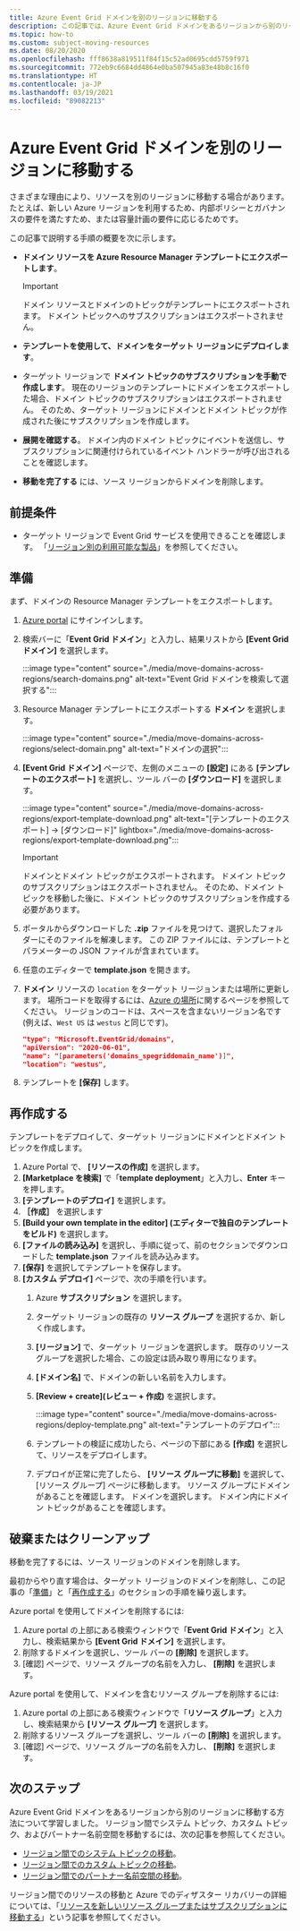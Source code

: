 ```yaml
---
title: Azure Event Grid ドメインを別のリージョンに移動する
description: この記事では、Azure Event Grid ドメインをあるリージョンから別のリージョンに移動する方法について説明します。
ms.topic: how-to
ms.custom: subject-moving-resources
ms.date: 08/20/2020
ms.openlocfilehash: fff8638a819511f84f15c52ad0695cdd5759f971
ms.sourcegitcommit: 772eb9c6684dd4864e0ba507945a83e48b8c16f0
ms.translationtype: HT
ms.contentlocale: ja-JP
ms.lasthandoff: 03/19/2021
ms.locfileid: "89082213"
---
```

# <a name="move-azure-event-grid-domains-to-another-region"></a>Azure Event Grid ドメインを別のリージョンに移動する
さまざまな理由により、リソースを別のリージョンに移動する場合があります。 たとえば、新しい Azure リージョンを利用するため、内部ポリシーとガバナンスの要件を満たすため、または容量計画の要件に応じるためです。 

この記事で説明する手順の概要を次に示します。 

- **ドメイン リソースを Azure Resource Manager テンプレートにエクスポートします**。 

    > [!IMPORTANT]
    > ドメイン リソースとドメインのトピックがテンプレートにエクスポートされます。 ドメイン トピックへのサブスクリプションはエクスポートされません。 
- **テンプレートを使用して、ドメインをターゲット リージョンにデプロイします**。 
- ターゲット リージョンで **ドメイン トピックのサブスクリプションを手動で作成します**。 現在のリージョンのテンプレートにドメインをエクスポートした場合、ドメイン トピックのサブスクリプションはエクスポートされません。 そのため、ターゲット リージョンにドメインとドメイン トピックが作成された後にサブスクリプションを作成します。 
- **展開を確認する**。 ドメイン内のドメイン トピックにイベントを送信し、サブスクリプションに関連付けられているイベント ハンドラーが呼び出されることを確認します。 
- **移動を完了する** には、ソース リージョンからドメインを削除します。 

## <a name="prerequisites"></a>前提条件
- ターゲット リージョンで Event Grid サービスを使用できることを確認します。 「[リージョン別の利用可能な製品](https://azure.microsoft.com/global-infrastructure/services/?products=event-grid&regions=all)」を参照してください。

## <a name="prepare"></a>準備
まず、ドメインの Resource Manager テンプレートをエクスポートします。 

1. [Azure portal](https://portal.azure.com) にサインインします。
2. 検索バーに「**Event Grid ドメイン**」と入力し、結果リストから **[Event Grid ドメイン]** を選択します。 

    :::image type="content" source="./media/move-domains-across-regions/search-domains.png" alt-text="Event Grid ドメインを検索して選択する":::
3. Resource Manager テンプレートにエクスポートする **ドメイン** を選択します。 

    :::image type="content" source="./media/move-domains-across-regions/select-domain.png" alt-text="ドメインの選択":::   
4. **[Event Grid ドメイン]** ページで、左側のメニューの **[設定]** にある **[テンプレートのエクスポート]** を選択し、ツール バーの **[ダウンロード]** を選択します。 

    :::image type="content" source="./media/move-domains-across-regions/export-template-download.png" alt-text="[テンプレートのエクスポート] -> [ダウンロード]" lightbox="./media/move-domains-across-regions/export-template-download.png":::   

    > [!IMPORTANT]
    > ドメインとドメイン トピックがエクスポートされます。 ドメイン トピックのサブスクリプションはエクスポートされません。 そのため、ドメイン トピックを移動した後に、ドメイン トピックのサブスクリプションを作成する必要があります。 
5. ポータルからダウンロードした **.zip** ファイルを見つけて、選択したフォルダーにそのファイルを解凍します。 この ZIP ファイルには、テンプレートとパラメーターの JSON ファイルが含まれています。 
1. 任意のエディターで **template.json** を開きます。 
8. **ドメイン** リソースの `location` をターゲット リージョンまたは場所に更新します。 場所コードを取得するには、[Azure の場所](https://azure.microsoft.com/global-infrastructure/locations/)に関するページを参照してください。 リージョンのコードは、スペースを含まないリージョン名です (例えば、`West US` は `westus` と同じです)。

    ```json
    "type": "Microsoft.EventGrid/domains",
    "apiVersion": "2020-06-01",
    "name": "[parameters('domains_spegriddomain_name')]",
    "location": "westus",
    ```
1. テンプレートを **[保存]** します。 

## <a name="recreate"></a>再作成する 
テンプレートをデプロイして、ターゲット リージョンにドメインとドメイン トピックを作成します。 

1. Azure Portal で、 **[リソースの作成]** を選択します。
2. **[Marketplace を検索]** で「**template deployment**」と入力し、**Enter** キーを押します。
3. **[テンプレートのデプロイ]** を選択します。
4. **［作成］** を選択します
5. **[Build your own template in the editor] \(エディターで独自のテンプレートをビルド\)** を選択します。
6. **[ファイルの読み込み]** を選択し、手順に従って、前のセクションでダウンロードした **template.json** ファイルを読み込みます。
7. **[保存]** を選択してテンプレートを保存します。 
8. **[カスタム デプロイ]** ページで、次の手順を行います。
    1. Azure **サブスクリプション** を選択します。 
    1. ターゲット リージョンの既存の **リソース グループ** を選択するか、新しく作成します。 
    1. **[リージョン]** で、ターゲット リージョンを選択します。 既存のリソース グループを選択した場合、この設定は読み取り専用になります。 
    1. **[ドメイン名]** で、ドメインの新しい名前を入力します。 
    1. **[Review + create]\(レビュー + 作成\)** を選択します。 
    
        :::image type="content" source="./media/move-domains-across-regions/deploy-template.png" alt-text="テンプレートのデプロイ":::        
    1. テンプレートの検証に成功したら、ページの下部にある **[作成]** を選択して、リソースをデプロイします。 
    1. デプロイが正常に完了したら、 **[リソース グループに移動]** を選択して、[リソース グループ] ページに移動します。 リソース グループにドメインがあることを確認します。 ドメインを選択します。 ドメイン内にドメイン トピックがあることを確認します。 

## <a name="discard-or-clean-up"></a>破棄またはクリーンアップ
移動を完了するには、ソース リージョンのドメインを削除します。  

最初からやり直す場合は、ターゲット リージョンのドメインを削除し、この記事の「[準備](#prepare)」と「[再作成する](#recreate)」のセクションの手順を繰り返します。

Azure portal を使用してドメインを削除するには:

1. Azure portal の上部にある検索ウィンドウで「**Event Grid ドメイン**」と入力し、検索結果から **[Event Grid ドメイン]** を選択します。 
2. 削除するドメインを選択し、ツール バーの **[削除]** を選択します。 
3. [確認] ページで、リソース グループの名前を入力し、 **[削除]** を選択します。  

Azure portal を使用して、ドメインを含むリソース グループを削除するには:

1. Azure portal の上部にある検索ウィンドウで「**リソース グループ**」と入力し、検索結果から **[リソース グループ]** を選択します。 
2. 削除するリソース グループを選択し、ツール バーの **[削除]** を選択します。 
3. [確認] ページで、リソース グループの名前を入力し、 **[削除]** を選択します。  

## <a name="next-steps"></a>次のステップ
Azure Event Grid ドメインをあるリージョンから別のリージョンに移動する方法について学習しました。 リージョン間でシステム トピック、カスタム トピック、およびパートナー名前空間を移動するには、次の記事を参照してください。

- [リージョン間でのシステム トピックの移動](move-system-topics-across-regions.md)。 
- [リージョン間でのカスタム トピックの移動](move-custom-topics-across-regions.md)。 
- [リージョン間でのパートナー名前空間の移動](move-partner-namespaces-across-regions.md)。

リージョン間でのリソースの移動と Azure でのディザスター リカバリーの詳細については、「[リソースを新しいリソース グループまたはサブスクリプションに移動する](../azure-resource-manager/management/move-resource-group-and-subscription.md)」という記事を参照してください。